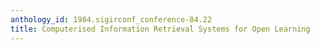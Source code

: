 ```yaml
---
anthology_id: 1984.sigirconf_conference-84.22
title: Computerised Information Retrieval Systems for Open Learning
---
```

